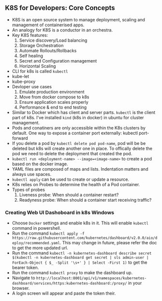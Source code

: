 ## K8S for Developers: Core Concepts

* K8S is an open source system to manage deployment, scaling and management of containerised apps.
* An analogy for K8S is a conductor in an orchestra.
* Key K8S features:
    1. Service discovery/Load balancing
    2. Storage Orchestration
    3. Automate Rollouts/Rollbacks
    4. Self healing
    5. Secret and Configuration management
    6. Horizontal Scaling
* CLI for k8s is called `kubectl`
* kube-let
* kube-proxy
* Devloper use cases
    1. Emulate production environment
    2. Move from docker compose to k8s
    3. Ensure application scales properly
    5. Performance & end to end testing
* Similar to Docker which has client and server parts. `kubectl` is the client part of k8s. I've installed `kind` (k8s in docker) in ubuntu for cluster management.
* Pods and conatiners are only accessible within the K8s clusters by default. One way to expose a container port externally: kubectl port-forward
* If you delete a pod by `kubectl delete pod pod-name`, pod will be be deleted but k8s will create another one in place. To offically delete the pod we need to delete the deployment that created the pod.
* `kubectl run <deployment-name> --image=<image-name>` to create a pod based on the docker image.
* YAML files are composed of maps and lists. Indentation matters and always use spaces.
* `kubectl apply` can be used to create or update a resource.
* K8s relies on Probes to determine the health of a Pod container.
* Types of probes
    1. Liveness probe: When should a container restart?
    2. Readyness probe: When should a  container start receiving traffic?

### Creating Web UI Dashoboard in k8s Windows

* Choose `Docker` settings and enable k8s in it. This will enable `kubectl` command in powershell.
* Run the command `kubectl apply -f https://raw.githubusercontent.com/kubernetes/dashboard/v2.0.0/aio/deploy/recommended.yaml`. This may change in future, please refer the doc to get the more updated url.
* Run the command `kubectl -n kubernetes-dashboard describe secret $(kubectl -n kubernetes-dashboard get secret | sls admin-user | ForEach-Object { $_ -Split '\s+' } | Select -First 1)` to get the bearer token.
* Run the command `kubectl proxy` to make the dashboard up.
* Navigate to `http://localhost:8001/api/v1/namespaces/kubernetes-dashboard/services/https:kubernetes-dashboard:/proxy/` in your browser.
* A login screen will appear and paste the token their.
